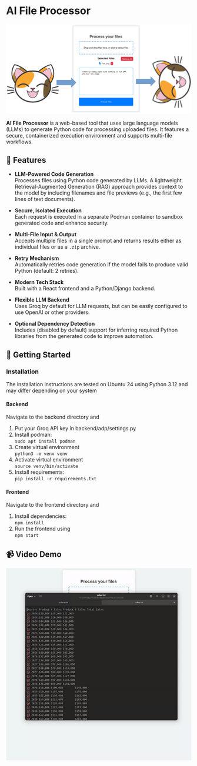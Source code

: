 # AI File Processor

![Logo](readme-image.png)

**AI File Processor** is a web-based tool that uses large language models (LLMs) to generate Python code for processing uploaded files. It features a secure, containerized execution environment and supports multi-file workflows.

## 🔧 Features

- **LLM-Powered Code Generation**  
  Processes files using Python code generated by LLMs. A lightweight Retrieval-Augmented Generation (RAG) approach provides context to the model by including filenames and file previews (e.g., the first few lines of text documents).

- **Secure, Isolated Execution**  
  Each request is executed in a separate Podman container to sandbox generated code and enhance security.

- **Multi-File Input & Output**  
  Accepts multiple files in a single prompt and returns results either as individual files or as a `.zip` archive.

- **Retry Mechanism**  
  Automatically retries code generation if the model fails to produce valid Python (default: 2 retries).

- **Modern Tech Stack**  
  Built with a React frontend and a Python/Django backend.

- **Flexible LLM Backend**  
  Uses Groq by default for LLM requests, but can be easily configured to use OpenAI or other providers.

- **Optional Dependency Detection**  
  Includes (disabled by default) support for inferring required Python libraries from the generated code to improve automation.


## 🚀 Getting Started
### Installation
The installation instructions are tested on Ubuntu 24 using Python 3.12 and may differ depending on your system
#### Backend
Navigate to the backend directory and
1. Put your Groq API key in backend/adp/settings.py
2. Install podman:   
`sudo apt install podman`   
3. Create virtual environment  
`python3 -m venv venv`
4. Activate virtual environment  
`source venv/bin/activate`
5. Install requirements:  
`pip install -r requirements.txt`

#### Frontend
Navigate to the frontend directory and
1. Install dependencies:   
`npm install`
2. Run the frontend using  
`npm start`

## 📹 Video Demo
![Video](readme-video.gif)
